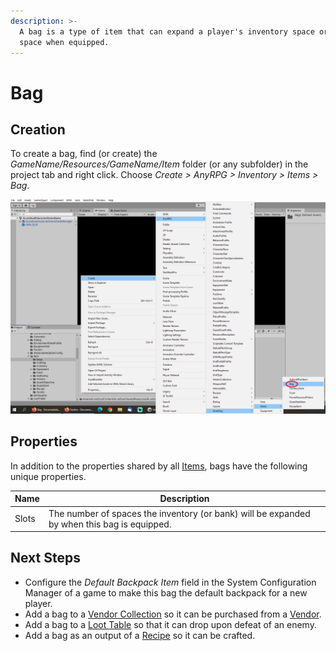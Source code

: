```yaml
---
description: >-
  A bag is a type of item that can expand a player's inventory space or bank
  space when equipped.
---
```


# Bag

## Creation

To create a bag, find (or create) the _GameName/Resources/GameName/Item_ folder (or any subfolder) in the project tab and right click.  Choose _Create > AnyRPG > Inventory > Items > Bag_.

![](<../../.gitbook/assets/image (4) (1).png>)

## Properties

In addition to the properties shared by all [Items](./), bags have the following unique properties.

| Name  | Description                                                                                 |
| ----- | ------------------------------------------------------------------------------------------- |
| Slots | The number of spaces the inventory (or bank) will be expanded by when this bag is equipped. |

## Next Steps

* Configure the _Default Backpack Item_ field in the System Configuration Manager of a game to make this bag the default backpack for a new player.
* Add a bag to a [Vendor Collection](../vendor-collection.md) so it can be purchased from a [Vendor](../interactable-option-configurations/vendor-config.md).
* Add a bag to a [Loot Table](../loot-table/) so that it can drop upon defeat of an enemy.
* Add a bag as an output of a [Recipe](recipe.md) so it can be crafted.
